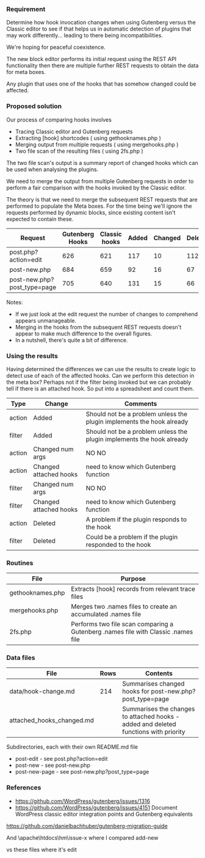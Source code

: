 ### Requirement

Determine how hook invocation changes when using Gutenberg versus the Classic editor
to see if that helps us in automatic detection of plugins that may work differently...
leading to there being incompatibilities. 

We're hoping for peaceful coexistence.

The new block editor performs its initial request using the REST API functionality 
then there are multiple further REST requests to obtain the data for meta boxes.

Any plugin that uses one of the hooks that has somehow changed could be affected.



### Proposed solution


Our process of comparing hooks involves

- Tracing Classic editor and Gutenberg requests
- Extracting [hook] shortcodes ( using gethooknames.php )
- Merging output from multiple requests ( using mergehooks.php )
- Two file scan of the resulting files ( using 2fs.php )

The two file scan's output is a summary report of changed hooks
which can be used when analysing the plugins.

We need to merge the output from multiple Gutenberg requests in order to perform a fair comparison
with the hooks invoked by the Classic editor.

 
The theory is that we need to merge the subsequent REST requests that are performed to populate the Meta boxes.
For the time being we'll ignore the requests performed by dynamic blocks, since existing content isn't expected to contain these.


Request                     | Gutenberg Hooks | Classic hooks | Added | Changed | Deleted | Same
--------------              | --------------- | ------------- | ----- | ------- | ------- | ----
post.php?action=edit      	| 626             | 621           |   117 |      10 |     112 | 499
post-new.php                | 684             | 659           |    92 |      16 |      67 | 576
post-new.php?post_type=page | 705             | 640           |   131 |      15 |      66 | 599


Notes: 
- If we just look at the edit request the number of changes to comprehend appears unmanageable.
- Merging in the hooks from the subsequent REST requests doesn't appear to make much difference to the overall figures. 
- In a nutshell, there's quite a bit of difference.

### Using the results

Having determined the differences we can use the results to create logic to detect use of each of the affected hooks.
Can we perform this detection in the meta box?
Perhaps not if the filter being invoked but
we can probably tell if there is an attached hook. 
So put into a spreadsheet and count them.


Type   | Change  | Comments
------ | ------- | ------------------------
action | Added	 | Should not be a problem unless the plugin implements the hook already
filter | Added   | Should not be a problem unless the plugin implements the hook already
action | Changed num args | NO NO
action | Changed attached hooks | need to know which Gutenberg function
filter | Changed num args | NO NO
filter | Changed attached hooks | need to know which Gutenberg function
action | Deleted | A problem if the plugin responds to the hook  
filter | Deleted | Could be a problem if the plugin responded to the hook




### Routines


File             | Purpose
---------------- | -------
gethooknames.php | Extracts [hook] records from relevant trace files
mergehooks.php   | Merges two .names files to create an accumulated .names file
2fs.php          | Performs two file scan comparing a Gutenberg .names file with Classic .names file


### Data files

File           | Rows | Contents			
-----          | ---- | -----------
data/hook-change.md |  214 | Summarises changed hooks for post-new.php?post_type=page 
attached_hooks_changed.md |  | Summarises the changes to attached hooks - added and deleted functions with priority


Subdirectories, each with their own README.md file

- post-edit	- see post.php?action=edit 
- post-new  - see post-new.php  
- post-new-page - see post-new.php?post_type=page



### References


- https://github.com/WordPress/gutenberg/issues/1316
- https://github.com/WordPress/gutenberg/issues/4151 Document WordPress classic editor integration points and Gutenberg equivalents

https://github.com/danielbachhuber/gutenberg-migration-guide


And \apache\htdocs\hm\issue-x 
where I compared add-new

vs these files where it's edit



